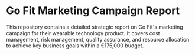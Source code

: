 # Go Fit Marketing Campaign Report
This repository contains a detailed strategic report on Go Fit's marketing campaign for their wearable technology product. It covers cost management, risk management, quality assurance, and resource allocation to achieve key business goals within a €175,000 budget.
